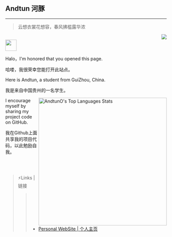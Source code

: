 ## Andtun 河豚
- - -

>云想衣裳花想容，春风拂槛露华浓

<a href="#">
  <img align="right" src="https://github-readme-stats.vercel.app/api?username=AndtunO&show_icons=true&hide_border=false&icon_color=ffb90f&title_color=586069&count_private=true&include_all_commits=true">
</a>

<br>

<img src="https://raw.githubusercontent.com/iampavangandhi/iampavangandhi/master/gifs/Hi.gif" width="35px">

Halo，I'm honored that you opened this page.

哈喽，我很荣幸您能打开此站点。

Here is Andtun, a student from GuiZhou, China.

我是来自中国贵州的一名学生。

<a href="#">
  <img align="right" alt="AndtunO's Top Languages Stats" src="https://github-readme-stats.vercel.app/api/top-langs/?username=AndtunO&hide=smalltalk&theme=buefy&layout=compact&hide_border=true" width="400"/>
</a>

I encourage myself by sharing my project code on GitHub.

我在Github上面共享我的项目代码，以此勉励自我。

<br>
<br>



>⚡Links | 链接
>>* [Personal WebSite | 个人主页](https://www.andtun.cn/)
